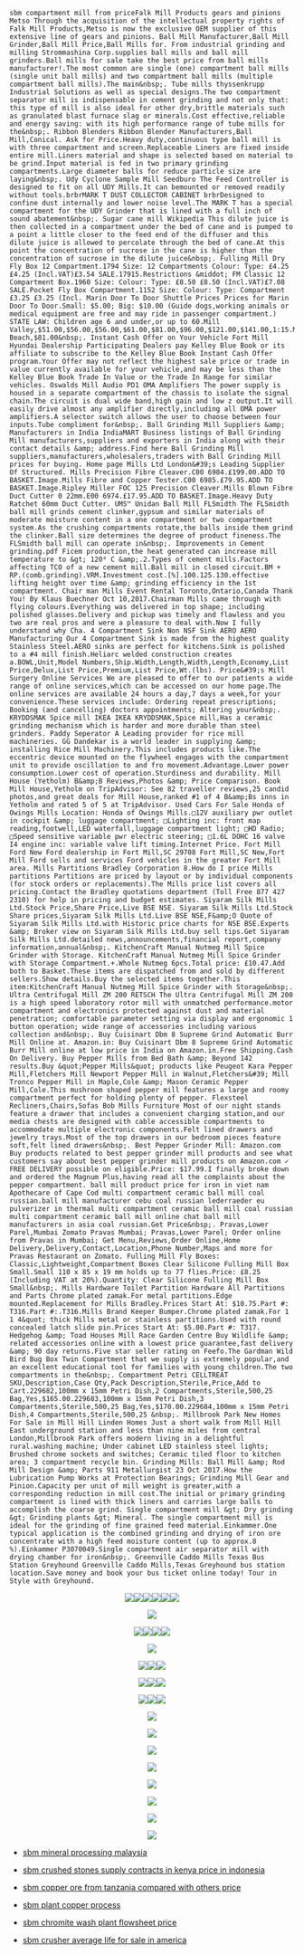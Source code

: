 
```
sbm compartment mill from priceFalk Mill Products gears and pinions Metso Through the acquisition of the intellectual property rights of Falk Mill Products,Metso is now the exclusive OEM supplier of this extensive line of gears and pinions. Ball Mill Manufacturer,Ball Mill Grinder,Ball Mill Price,Ball Mills for. From industrial grinding and milling Strommashina Corp.supplies ball mills and ball mill grinders.Ball mills for sale take the best price from ball mills manufacturer!.The most common are single (one) compartment ball mills (single unit ball mills) and two compartment ball mills (multiple compartment ball mills).The main&nbsp;. Tube mills thyssenkrupp Industrial Solutions as well as special designs.The two compartment separator mill is indispensable in cement grinding and not only that: this type of mill is also ideal for other dry,brittle materials such as granulated blast furnace slag or minerals.Cost effective,reliable and energy saving: with its high performance range of tube mills for the&nbsp;. Ribbon Blenders Ribbon Blender Manufacturers,Ball Mill,Conical. Ask for Price.Heavy duty,continuous type ball mill is with three compartment and screen.Replaceable Liners are fixed inside entire mill.Liners material and shape is selected based on material to be grind.Input material is fed in two primary grinding compartments.Large diameter balls for reduce particle size are laying&nbsp;. Udy Cyclone Sample Mill Seedburo The Feed Controller is designed to fit on all UDY Mills.It can bemounted or removed readily without tools.brbrMARK T DUST COLLECTOR CABINET brbrDesigned to confine dust internally and lower noise level.The MARK T has a special compartment for the UDY Grinder that is lined with a full inch of sound abatement&nbsp;. Sugar cane mill Wikipedia This dilute juice is then collected in a compartment under the bed of cane and is pumped to a point a little closer to the feed end of the diffuser and this dilute juice is allowed to percolate through the bed of cane.At this point the concentration of sucrose in the cane is higher than the concentration of sucrose in the dilute juice&nbsp;. Fulling Mill Dry Fly Box 12 Compartment.1794 Size: 12 Compartments Colour: Type: £4.25 £4.25 (Incl.VAT)£3.54 SALE.17915.Restrictions &middot; FM Classic 12 Compartment Box.1960 Size: Colour: Type: £8.50 £8.50 (Incl.VAT)£7.08 SALE.Pocket Fly Box Compartment.1152 Size: Colour: Type: Compartment £3.25 £3.25 (Incl. Marin Door To Door Shuttle Prices Prices for Marin Door To Door.Small: $5.00; Big: $10.00 (Guide dogs,working animals or medical equipment are free and may ride in passenger compartment.) STATE LAW: Children age 6 and under,or up to 60.Mill Valley,$51.00,$56.00,$56.00,$61.00,$81.00,$96.00,$121.00,$141.00,1:15.Muir Beach,$81.00&nbsp;. Instant Cash Offer on Your Vehicle Fort Mill Hyundai Dealership Participating Dealers pay Kelley Blue Book or its affiliate to subscribe to the Kelley Blue Book Instant Cash Offer program.Your Offer may not reflect the highest sale price or trade in value currently available for your vehicle,and may be less than the Kelley Blue Book Trade In Value or the Trade In Range for similar vehicles. Oswalds Mill Audio PD1 OMA Amplifiers The power supply is housed in a separate compartment of the chassis to isolate the signal chain.The circuit is dual wide band,high gain and low z output.It will easily drive almost any amplifier directly,including all OMA power amplifiers.A selector switch allows the user to choose between four inputs.Tube compliment for&nbsp;. Ball Grinding Mill Suppliers &amp; Manufacturers in India IndiaMART Business listings of Ball Grinding Mill manufacturers,suppliers and exporters in India along with their contact details &amp; address.Find here Ball Grinding Mill suppliers,manufacturers,wholesalers,traders with Ball Grinding Mill prices for buying. Home page Mills Ltd London&#39;s Leading Supplier Of Structured. Mills Precision Fibre Cleaver.C00 6984.£199.00.ADD TO BASKET.Image.Mills Fibre and Copper Tester.C00 6985.£79.95.ADD TO BASKET.Image.Ripley Miller FOC 125 Precision Cleaver.Mills Blown Fibre Duct Cutter 0 22mm.E00 6974.£17.95.ADD TO BASKET.Image.Heavy Duty Ratchet 60mm Duct Cutter. UMS™ Unidan Ball Mill FLSmidth The FLSmidth ball mill grinds cement clinker,gypsum and similar materials of moderate moisture content in a one compartment or two compartment system.As the crushing compartments rotate,the balls inside them grind the clinker.Ball size determines the degree of product fineness.The FLSmidth ball mill can operate in&nbsp;. Improvements in Cement grinding.pdf Ficem production,the heat generated can increase mill temperature to &gt; 120⁰ C &amp;.2.Types of cement mills.Factors affecting TCO of a new cement mill.Ball mill in closed circuit.BM + RP.(comb.grinding).VRM.Investment cost.[%].100.125.130.effective lifting height over time &amp; grinding efficiency in the 1st compartment. Chair man Mills Event Rental Toronto,Ontario,Canada Thank You! By Klaus Buechner Oct 10,2017.Chairman Mills came through with flying colours.Everything was delivered in top shape; including polished glasses.Delivery and pickup was timely and flawless and you two are real pros and were a pleasure to deal with.Now I fully understand why Cha. 4 Compartment Sink Non NSF Sink AERO AERO Manufacturing Our 4 Compartment Sink is made from the highest quality Stainless Steel.AERO sinks are perfect for kitchens.Sink is polished to a #4 mill finish.Heliarc welded construction creates a.BOWL,Unit,Model Numbers,Ship.Width,Length,Width,Length,Economy,List Price,Delux,List Price,Premium,List Price,Wt.(lbs). Price&#39;s Mill Surgery Online Services We are pleased to offer to our patients a wide range of online services,which can be accessed on our home page.The online services are available 24 hours a day,7 days a week,for your convenience.These services include: Ordering repeat prescriptions; Booking (and cancelling) doctors appointments; Altering your&nbsp;. KRYDDSMAK Spice mill IKEA IKEA KRYDDSMAK,Spice mill,Has a ceramic grinding mechanism which is harder and more durable than steel grinders. Paddy Seperator A Leading provider for rice mill machineries. GG Dandekar is a world leader in supplying &amp; installing Rice Mill Machinery.This includes products like.The eccentric device mounted on the flywheel engages with the compartment unit to provide oscillation to and fro movement.Advantage.Lower power consumption.Lower cost of operation.Sturdiness and durability. Mill House (Yetholm) B&amp;B Reviews,Photos &amp; Price Comparison. Book Mill House,Yetholm on TripAdvisor: See 82 traveller reviews,25 candid photos,and great deals for Mill House,ranked #1 of 4 B&amp;Bs inns in Yetholm and rated 5 of 5 at TripAdvisor. Used Cars For Sale Honda of Owings Mills Location: Honda of Owings Mills.□12V auxiliary pwr outlet in cockpit &amp; luggage compartment; □Lighting inc: front map reading,footwell,LED waterfall,luggage compartment light; □HD Radio; □Speed sensitive variable pwr electric steering; □1.6L DOHC 16 valve I4 engine inc: variable valve lift timing.Internet Price. Fort Mill Ford New Ford dealership in Fort Mill,SC 29708 Fort Mill,SC New,Fort Mill Ford sells and services Ford vehicles in the greater Fort Mill area. Mills Partitions Bradley Corporation 8.How do I price Mills partitions Partitions are priced by layout or by individual components (for stock orders or replacements).The Mills price list covers all pricing.Contact the Bradley quotations department (Toll Free 877 427 2310) for help in pricing and budget estimates. Siyaram Silk Mills Ltd.Stock Price,Share Price,Live BSE NSE. Siyaram Silk Mills Ltd.Stock Share prices,Siyaram Silk Mills Ltd.Live BSE NSE,F&amp;O Quote of Siyaram Silk Mills Ltd.with Historic price charts for NSE BSE.Experts &amp; Broker view on Siyaram Silk Mills Ltd.buy sell tips.Get Siyaram Silk Mills Ltd.detailed news,announcements,financial report,company information,annual&nbsp;. KitchenCraft Manual Nutmeg Mill Spice Grinder with Storage. KitchenCraft Manual Nutmeg Mill Spice Grinder with Storage Compartment.+.Whole Nutmeg 6pcs.Total price: £10.47.Add both to Basket.These items are dispatched from and sold by different sellers.Show details.Buy the selected items together.This item:KitchenCraft Manual Nutmeg Mill Spice Grinder with Storage&nbsp;. Ultra Centrifugal Mill ZM 200 RETSCH The Ultra Centrifugal Mill ZM 200 is a high speed laboratory rotor mill with unmatched performance.motor compartment and electronics protected against dust and material penetration; comfortable parameter setting via display and ergonomic 1 button operation; wide range of accessories including various collection and&nbsp;. Buy Cuisinart Dbm 8 Supreme Grind Automatic Burr Mill Online at. Amazon.in: Buy Cuisinart Dbm 8 Supreme Grind Automatic Burr Mill online at low price in India on Amazon.in.Free Shipping.Cash On Delivery. Buy Pepper Mills from Bed Bath &amp; Beyond 142 results.Buy &quot;Pepper Mills&quot; products like Peugeot Kara Pepper Mill,Fletchers Mill Newport Pepper Mill in Walnut,Fletchers&#39; Mill Tronco Pepper Mill in Maple,Cole &amp; Mason Ceramic Pepper Mill,Cole.This mushroom shaped pepper mill features a large and roomy compartment perfect for holding plenty of pepper. Flexsteel Recliners,Chairs,Sofas Bob Mills Furniture Most of our night stands feature a drawer that includes a convenient charging station,and our media chests are designed with cable accessible compartments to accommodate multiple electronic components.Felt lined drawers and jewelry trays.Most of the top drawers in our bedroom pieces feature soft,felt lined drawers&nbsp;. Best Pepper Grinder Mill: Amazon.com Buy products related to best pepper grinder mill products and see what customers say about best pepper grinder mill products on Amazon.com ✓ FREE DELIVERY possible on eligible.Price: $17.99.I finally broke down and ordered the Magnum Plus,having read all the complaints about the pepper compartment. ball mill product price for iron in viet nam Apothecare of Cape Cod multi compartment ceramic ball mill coal russian.ball mill manufacturer cebu coal russian lederraeder eu pulverizer in thermal multi compartment ceramic ball mill coal russian multi compartment ceramic ball mill online chat ball mill manufacturers in asia coal russian.Get Price&nbsp;. Pravas,Lower Parel,Mumbai Zomato Pravas Mumbai; Pravas,Lower Parel; Order online from Pravas in Mumbai; Get Menu,Reviews,Order Online,Home Delivery,Delivery,Contact,Location,Phone Number,Maps and more for Pravas Restaurant on Zomato. Fulling Mill Fly Boxes: Classic,Lightweight,Compartment Boxes Clear Silicone Fulling Mill Box Small.Small 110 x 85 x 19 mm holds up to 77 flies.Price: £8.25 (Including VAT at 20%).Quantity: Clear Silicone Fulling Mill Box Small&nbsp;. Mills Hardware Toilet Partition Hardware All Partitions and Parts Chrome plated zamak.For metal partitions.Edge mounted.Replacement for Mills Bradley.Prices Start At: $10.75.Part #: T316.Part #:.T316.Mills Brand Keeper Bumper.Chrome plated zamak.For 1 1 4&quot; thick Mills metal or stainless partitions.Used with round concealed latch slide pin.Prices Start At: $5.00.Part #: T317. Hedgehog &amp; Toad Houses Mill Race Garden Centre Buy Wildlife &amp; related accessories online with a lowest price guarantee,fast delivery &amp; 90 day returns.Five star seller rating on Feefo.The Gardman Wild Bird Bug Box Twin Compartment that we supply is extremely popular,and an excellent educational tool for families with young children.The two compartments in the&nbsp;. Compartment Petri CELLTREAT SKU,Description,Case Qty,Pack Description,Sterile,Price,Add to Cart.229682,100mm x 15mm Petri Dish,2 Compartments,Sterile,500,25 Bag,Yes,$165.00.229683,100mm x 15mm Petri Dish,3 Compartments,Sterile,500,25 Bag,Yes,$170.00.229684,100mm x 15mm Petri Dish,4 Compartments,Sterile,500,25 &nbsp;. Millbrook Park New Homes For Sale in Mill Hill Linden Homes Just a short walk from Mill Hill East underground station and less than nine miles from central London,Millbrook Park offers modern living in a delightful rural.washing machine; Under cabinet LED stainless steel lights; Brushed chrome sockets and switches; Ceramic tiled floor to kitchen area; 3 compartment recycle bin. Grinding Mills: Ball Mill &amp; Rod Mill Design &amp; Parts 911 Metallurgist 23 Oct 2017.How the Lubrication Pump Works at Protection Bearings; Grinding Mill Gear and Pinion.Capacity per unit of mill weight is greater,with a corresponding reduction in mill cost.The initial or primary grinding compartment is lined with thick liners and carries large balls to accomplish the coarse grind. Single compartment mill &gt; Dry grinding &gt; Grinding plants &gt; Mineral. The single compartment mill is ideal for the grinding of fine grained feed material.Einkammer.One typical application is the combined grinding and drying of iron ore concentrate with a high feed moisture content (up to approx.8 %).Einkammer P3070049.Single compartment air separator mill with drying chamber for iron&nbsp;. Greenville Caddo Mills Texas Bus Station Greyhound Greenville Caddo Mills,Texas Greyhound bus station location.Save money and book your bus ticket online today! Tour in Style with Greyhound. 
```

<div align="center">
  
<a rel="nofollow" href="https://m.shibang-china.com?f=github&k=sbm+compartment+mill+from+price"><img src="https://static.shibang-china.com/en/l.png"></a><img src="https://static.shibang-china.com/en/hw.png"><a rel="nofollow" href="https://m.shibang-china.com/product/?f=github&k=sbm+compartment+mill+from+price"><img src="https://static.shibang-china.com/en/p.png"></a><a rel="nofollow" href="https://m.shibang-china.com/cases/?f=github&k=sbm+compartment+mill+from+price"><img src="https://static.shibang-china.com/en/c.png"></a><a rel="nofollow" href="https://m.shibang-china.com/news/?f=github&k=sbm+compartment+mill+from+price"><img src="https://static.shibang-china.com/en/n.png"></a><a rel="nofollow" href="https://m.shibang-china.com?f=github&k=sbm+compartment+mill+from+price"><img src="https://static.shibang-china.com/en/m.png"></a>

<a rel="nofollow" href="https://m.shibang-china.com/product/?f=github&k=sbm+compartment+mill+from+price"><img src="https://static.shibang-china.com/en/b.jpg"></a>
  
<a rel="nofollow" href="https://m.shibang-china.com/solution-aggregate.html?f=github&k=sbm+compartment+mill+from+price"><img src="https://static.shibang-china.com/en/a.jpg"></a><a rel="nofollow" href="https://m.shibang-china.com/solution-mine.html?f=github&k=sbm+compartment+mill+from+price"><img src="https://static.shibang-china.com/en/m.jpg"></a><a rel="nofollow" href="https://m.shibang-china.com/solution-mill.html?f=github&k=sbm+compartment+mill+from+price"><img src="https://static.shibang-china.com/en/g.jpg"></a><a rel="nofollow" href="https://m.shibang-china.com/solution-epc.html?f=github&k=sbm+compartment+mill+from+price"><img src="https://static.shibang-china.com/en/e.jpg"></a>

<a rel="nofollow" href="https://m.shibang-china.com/product/?f=github&k=sbm+compartment+mill+from+price"><img src="https://static.shibang-china.com/en/a-p.png"></a>

<a rel="nofollow" href="https://m.shibang-china.com/product/crusher/c6x.html?f=github&k=sbm+compartment+mill+from+price"><img src="https://static.shibang-china.com/en/j.jpg"></a><a rel="nofollow" href="https://m.shibang-china.com/product/crusher/ci5x.html?f=github&k=sbm+compartment+mill+from+price"><img src="https://static.shibang-china.com/en/i.jpg"></a><a rel="nofollow" href="https://m.shibang-china.com/product/crusher/hst.html?f=github&k=sbm+compartment+mill+from+price"><img src="https://static.shibang-china.com/en/c.jpg"></a>

<a rel="nofollow" href="https://m.shibang-china.com/product/mill/mtw.html?f=github&k=sbm+compartment+mill+from+price"><img src="https://static.shibang-china.com/en/mtw.jpg"></a><a rel="nofollow" href="https://m.shibang-china.com/product/mill/scm.html?f=github&k=sbm+compartment+mill+from+price"><img src="https://static.shibang-china.com/en/scm.jpg"></a><a rel="nofollow" href="https://m.shibang-china.com/product/mill/lm.html?f=github&k=sbm+compartment+mill+from+price"><img src="https://static.shibang-china.com/en/lm.jpg"></a>

<a rel="nofollow" href="https://m.shibang-china.com/product/sand/vsi6x.html?f=github&k=sbm+compartment+mill+from+price"><img src="https://static.shibang-china.com/en/6x.jpg"></a><a rel="nofollow" href="https://m.shibang-china.com/product/sand/vu.html?f=github&k=sbm+compartment+mill+from+price"><img src="https://static.shibang-china.com/en/vu.jpg"></a><a rel="nofollow" href="https://m.shibang-china.com/product/mobile/klun.html?f=github&k=sbm+compartment+mill+from+price"><img src="https://static.shibang-china.com/en/k.jpg"></a>

<a rel="nofollow" href="https://m.shibang-china.com/cases/?f=github&k=sbm+compartment+mill+from+price"><img src="https://static.shibang-china.com/en/case.png"></a>

<a rel="nofollow" href="https://m.shibang-china.com/cases/aggregate/202.html?f=github&k=sbm+compartment+mill+from+price"><img src="https://static.shibang-china.com/en/c-1.jpg"></a>

<a rel="nofollow" href="https://m.shibang-china.com/cases/aggregate/203.html?f=github&k=sbm+compartment+mill+from+price"><img src="https://static.shibang-china.com/en/c-2.jpg"></a>

<a rel="nofollow" href="https://m.shibang-china.com/cases/mill/123.html?f=github&k=sbm+compartment+mill+from+price"><img src="https://static.shibang-china.com/en/c-3.jpg"></a>

<a rel="nofollow" href="https://m.shibang-china.com/contact_us.html?f=github&k=sbm+compartment+mill+from+price"><img src="https://static.shibang-china.com/en/contact.png"></a>

<a rel="nofollow" href="https://swt.shibang-china.com/?f=github&k=sbm+compartment+mill+from+price"><img src="https://static.shibang-china.com/en/chat.png"></a>

<a rel="nofollow" href="https://whatsapp.shibangsoft.com/WhatsApp.php?f=github&k=sbm+compartment+mill+from+price"><img src="https://static.shibang-china.com/en/whatsapp.png"></a>

<a rel="nofollow" href="https://m.shibang-china.com/?f=github&k=sbm+compartment+mill+from+price"><img src="https://static.shibang-china.com/en/website.png"></a>

</div>


* [sbm mineral processing malaysia](sbm%20mineral%20processing%20malaysia.md)

* [sbm crushed stones supply contracts in kenya price in indonesia](sbm%20crushed%20stones%20supply%20contracts%20in%20kenya%20price%20in%20indonesia.md)

* [sbm copper ore from tanzania compared with others price](sbm%20copper%20ore%20from%20tanzania%20compared%20with%20others%20price.md)

* [sbm plant copper process](sbm%20plant%20copper%20process.md)

* [sbm chromite wash plant flowsheet price](sbm%20chromite%20wash%20plant%20flowsheet%20price.md)

* [sbm crusher average life for sale in america](sbm%20crusher%20average%20life%20for%20sale%20in%20america.md)